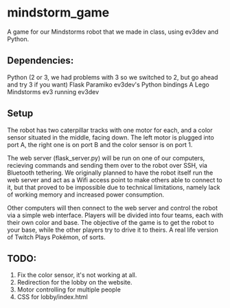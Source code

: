 # mindstorm_game
A game for our Mindstorms robot that we made in class, using ev3dev and Python.

## Dependencies:
Python (2 or 3, we had problems with 3 so we switched to 2, but go ahead and try 3 if you want)
Flask
Paramiko
ev3dev's Python bindings
A Lego Mindstorms ev3 running ev3dev

## Setup
The robot has two caterpillar tracks with one motor for each, and a color sensor situated in
the middle, facing down.
The left motor is plugged into port A, the right one is on port B and the color sensor is on
port 1.

The web server (flask_server.py) will be run on one of our computers, recieving commands
and sending them over to the robot over SSH, via Bluetooth tethering. We originally planned to have the robot itself run the
web server and act as a Wifi access point to make others able to connect to it, but that proved to be impossible due
to technical limitations, namely lack of working memory and increased power consumption.

Other computers will then connect to the web server and control the robot via a simple web
interface. Players will be divided into four teams, each with their own color and base. The
objective of the game is to get the robot to your base, while the other players try to drive
it to theirs. A real life version of Twitch Plays Pokémon, of sorts.

## TODO:
1. Fix the color sensor, it's not working at all.
2. Redirection for the lobby on the website.
3. Motor controlling for multiple people
4. CSS for lobby/index.html
